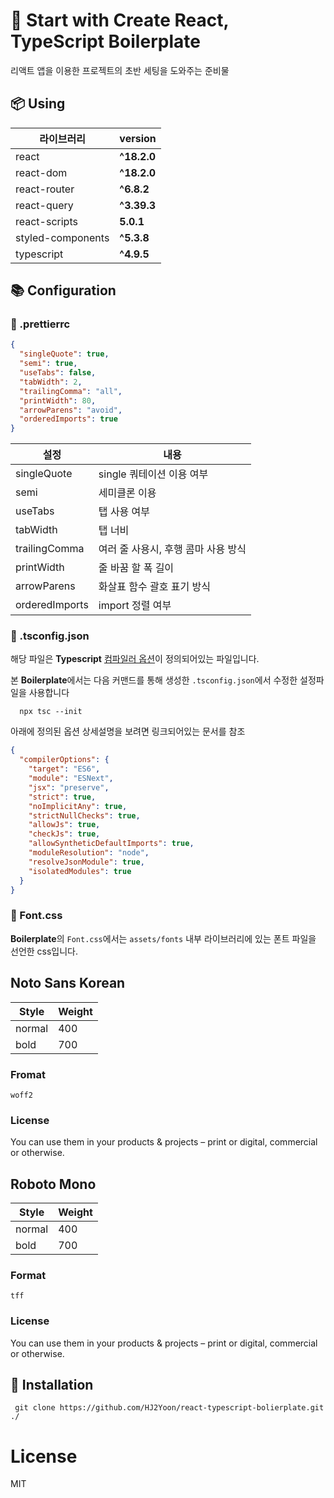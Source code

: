 # 📝 Start with Create React, TypeScript Boilerplate

리액트 앱을 이용한 프로젝트의 초반 세팅을 도와주는 준비물

## 📦 Using
|라이브러리|version|
|---|---|
|react|**^18.2.0**|
|react-dom|**^18.2.0**|
|react-router|**^6.8.2**|
|react-query|**^3.39.3**|
|react-scripts|**5.0.1**|
|styled-components|**^5.3.8**|
|typescript|**^4.9.5**|

## 📚 Configuration

### 📕 .prettierrc

```json
{
  "singleQuote": true, 
  "semi": true,
  "useTabs": false,
  "tabWidth": 2,
  "trailingComma": "all",
  "printWidth": 80,
  "arrowParens": "avoid",
  "orderedImports": true
}
```

|설정|내용|
|---|---|
|singleQuote|single 쿼테이션 이용 여부|
|semi|세미클론 이용|
|useTabs|탭 사용 여부|
|tabWidth|탭 너비|
|trailingComma|여러 줄 사용시, 후행 콤마 사용 방식|
|printWidth|줄 바꿈 할 폭 길이|
|arrowParens|화살표 함수 괄호 표기 방식|
|orderedImports|import 정렬 여부|

### 📙 .tsconfig.json

해당 파일은 **Typescript** [컴파일러 옵션](https://typescript-kr.github.io/pages/compiler-options.html)이 정의되어있는 파일입니다.

본 **Boilerplate**에서는 다음 커맨드를 통해 생성한 ```.tsconfig.json```에서 수정한 설정파일을 사용합니다
```
  npx tsc --init
```

아래에 정의된 옵션 상세설명을 보려면 링크되어있는 문서를 참조

```json
{
  "compilerOptions": {
    "target": "ES6",
    "module": "ESNext", 
    "jsx": "preserve", 
    "strict": true, 
    "noImplicitAny": true, 
    "strictNullChecks": true, 
    "allowJs": true, 
    "checkJs": true,
    "allowSyntheticDefaultImports": true,
    "moduleResolution": "node",
    "resolveJsonModule": true,
    "isolatedModules": true
  }
}
```

### 📒 Font.css

**Boilerplate**의 `Font.css`에서는 `assets/fonts` 내부 라이브러리에 있는 폰트 파일을 선언한 css입니다.

## Noto Sans Korean
|Style|Weight|
|-----|------|
|normal|400|
|bold|700|

### Fromat
`woff2`

### License
You can use them in your products & projects – print or digital, commercial or otherwise.

## Roboto Mono
|Style|Weight|
|-----|------|
|normal|400|
|bold|700|

### Format
`tff`

### License
You can use them in your products & projects – print or digital, commercial or otherwise.


## 🎁 Installation 

```
 git clone https://github.com/HJ2Yoon/react-typescript-bolierplate.git ./
```

# License

MIT
